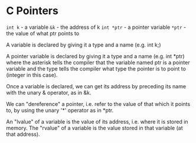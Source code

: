 # C Pointers

`int k`    - a variable
`&k`       - the address of k
`int *ptr` - a pointer variable
`*ptr`     - the value of what ptr points to

A variable is declared by giving it a type and a name (e.g. int k;)

A pointer variable is declared by giving it a type and a name (e.g. int *ptr) where the asterisk tells the compiler that the variable named ptr is a pointer variable and the type tells the compiler what type the pointer is to point to (integer in this case).

Once a variable is declared, we can get its address by preceding its name with the unary & operator, as in &k.

We can "dereference" a pointer, i.e. refer to the value of that which it points to, by using the unary '*' operator as in *ptr.

An "lvalue" of a variable is the value of its address, i.e. where it is stored in memory. The "rvalue" of a variable is the value stored in that variable (at that address).


